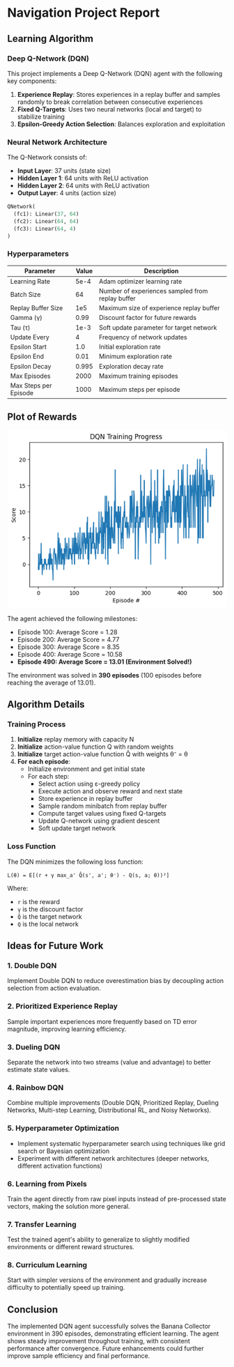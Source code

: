 # Navigation Project Report

## Learning Algorithm

### Deep Q-Network (DQN)

This project implements a Deep Q-Network (DQN) agent with the following key components:

1. **Experience Replay**: Stores experiences in a replay buffer and samples randomly to break correlation between consecutive experiences
2. **Fixed Q-Targets**: Uses two neural networks (local and target) to stabilize training
3. **Epsilon-Greedy Action Selection**: Balances exploration and exploitation

### Neural Network Architecture

The Q-Network consists of:
- **Input Layer**: 37 units (state size)
- **Hidden Layer 1**: 64 units with ReLU activation
- **Hidden Layer 2**: 64 units with ReLU activation
- **Output Layer**: 4 units (action size)

```python
QNetwork(
  (fc1): Linear(37, 64)
  (fc2): Linear(64, 64)
  (fc3): Linear(64, 4)
)
```

### Hyperparameters

| Parameter | Value | Description |
|-----------|-------|-------------|
| Learning Rate | 5e-4 | Adam optimizer learning rate |
| Batch Size | 64 | Number of experiences sampled from replay buffer |
| Replay Buffer Size | 1e5 | Maximum size of experience replay buffer |
| Gamma (γ) | 0.99 | Discount factor for future rewards |
| Tau (τ) | 1e-3 | Soft update parameter for target network |
| Update Every | 4 | Frequency of network updates |
| Epsilon Start | 1.0 | Initial exploration rate |
| Epsilon End | 0.01 | Minimum exploration rate |
| Epsilon Decay | 0.995 | Exploration decay rate |
| Max Episodes | 2000 | Maximum training episodes |
| Max Steps per Episode | 1000 | Maximum steps per episode |

## Plot of Rewards

![Training Progress](training_progress.png)

The agent achieved the following milestones:
- Episode 100: Average Score = 1.28
- Episode 200: Average Score = 4.77
- Episode 300: Average Score = 8.35
- Episode 400: Average Score = 10.58
- **Episode 490: Average Score = 13.01 (Environment Solved!)**

The environment was solved in **390 episodes** (100 episodes before reaching the average of 13.01).

## Algorithm Details

### Training Process

1. **Initialize** replay memory with capacity N
2. **Initialize** action-value function Q with random weights
3. **Initialize** target action-value function Q̂ with weights θ⁻ = θ
4. **For each episode**:
   - Initialize environment and get initial state
   - For each step:
     - Select action using ε-greedy policy
     - Execute action and observe reward and next state
     - Store experience in replay buffer
     - Sample random minibatch from replay buffer
     - Compute target values using fixed Q-targets
     - Update Q-network using gradient descent
     - Soft update target network

### Loss Function

The DQN minimizes the following loss function:

```
L(θ) = E[(r + γ max_a' Q̂(s', a'; θ⁻) - Q(s, a; θ))²]
```

Where:
- `r` is the reward
- `γ` is the discount factor
- `Q̂` is the target network
- `Q` is the local network

## Ideas for Future Work

### 1. **Double DQN**
Implement Double DQN to reduce overestimation bias by decoupling action selection from action evaluation.

### 2. **Prioritized Experience Replay**
Sample important experiences more frequently based on TD error magnitude, improving learning efficiency.

### 3. **Dueling DQN**
Separate the network into two streams (value and advantage) to better estimate state values.

### 4. **Rainbow DQN**
Combine multiple improvements (Double DQN, Prioritized Replay, Dueling Networks, Multi-step Learning, Distributional RL, and Noisy Networks).

### 5. **Hyperparameter Optimization**
- Implement systematic hyperparameter search using techniques like grid search or Bayesian optimization
- Experiment with different network architectures (deeper networks, different activation functions)

### 6. **Learning from Pixels**
Train the agent directly from raw pixel inputs instead of pre-processed state vectors, making the solution more general.

### 7. **Transfer Learning**
Test the trained agent's ability to generalize to slightly modified environments or different reward structures.

### 8. **Curriculum Learning**
Start with simpler versions of the environment and gradually increase difficulty to potentially speed up training.

## Conclusion

The implemented DQN agent successfully solves the Banana Collector environment in 390 episodes, demonstrating efficient learning. The agent shows steady improvement throughout training, with consistent performance after convergence. Future enhancements could further improve sample efficiency and final performance.